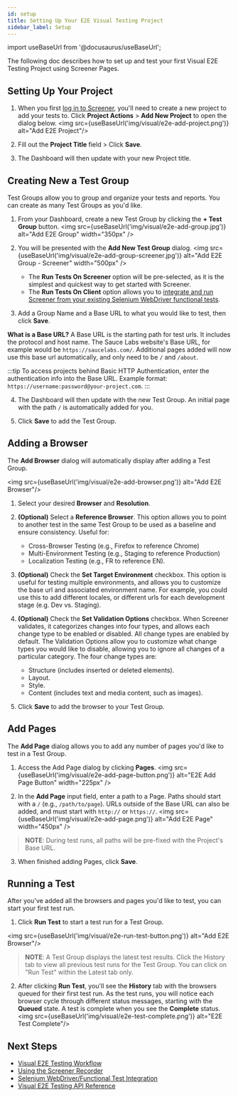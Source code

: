 ```yaml
---
id: setup
title: Setting Up Your E2E Visual Testing Project
sidebar_label: Setup
---
```


import useBaseUrl from '@docusaurus/useBaseUrl';

The following doc describes how to set up and test your first Visual E2E Testing Project using Screener Pages.

## Setting Up Your Project

1. When you first [log in to Screener](https://screener.io/login), you'll need to create a new project to add your tests to. Click **Project Actions** > **Add New Project** to open the dialog below.
<img src={useBaseUrl('img/visual/e2e-add-project.png')} alt="Add E2E Project"/>

2. Fill out the **Project Title** field > Click **Save**.
3. The Dashboard will then update with your new Project title.


## Creating New a Test Group

Test Groups allow you to group and organize your tests and reports. You can create as many Test Groups as you'd like.

1. From your Dashboard, create a new Test Group by clicking the **+ Test Group** button.
<img src={useBaseUrl('img/visual/e2e-add-group.jpg')} alt="Add E2E Group" width="350px" />

2. You will be presented with the **Add New Test Group** dialog.
<img src={useBaseUrl('img/visual/e2e-add-group-screener.jpg')} alt="Add E2E Group - Screener" width="500px" />

   * The **Run Tests On Screener** option will be pre-selected, as it is the simplest and quickest way to get started with Screener.
   * The **Run Tests On Client** option allows you to [integrate and run Screener from your existing Selenium WebDriver functional tests](/visual/e2e-testing/integrations/selenium-webdriver).

3. Add a Group Name and a Base URL to what you would like to test, then click **Save**.

  **What is a Base URL?** A Base URL is the starting path for test urls. It includes the protocol and host name. The Sauce Labs website's Base URL, for example would be `https://saucelabs.com/`. Additional pages added will now use this base url automatically, and only need to be `/` and `/about`.

  :::tip
  To access projects behind Basic HTTP Authentication, enter the authentication info into the Base URL. Example format: `https://username:password@your-project.com`.
  :::

4. The Dashboard will then update with the new Test Group. An initial page with the path `/` is automatically added for you.

5. Click **Save** to add the Test Group.


## Adding a Browser

The **Add Browser** dialog will automatically display after adding a Test Group.

<img src={useBaseUrl('img/visual/e2e-add-browser.png')} alt="Add E2E Browser"/>

1. Select your desired **Browser** and **Resolution**.

2. **(Optional)** Select a **Reference Browser**. This option allows you to point to another test in the same Test Group to be used as a baseline and ensure consistency. Useful for:
    * Cross-Browser Testing (e.g., Firefox to reference Chrome)
    * Multi-Environment Testing (e.g., Staging to reference Production)
    * Localization Testing (e.g., FR to reference EN).

3. **(Optional)** Check the **Set Target Environment** checkbox. This option is useful for testing multiple environments, and allows you to customize the base url and associated environment name. For example, you could use this to add different locales, or different urls for each development stage (e.g. Dev vs. Staging).

4. **(Optional)** Check the **Set Validation Options** checkbox. When Screener validates, it categorizes changes into four types, and allows each change type to be enabled or disabled. All change types are enabled by default. The Validation Options allow you to customize what change types you would like to disable, allowing you to ignore all changes of a particular category. The four change types are:
      * Structure (includes inserted or deleted elements).
      * Layout.
      * Style.
      * Content (includes text and media content, such as images).

3. Click **Save** to add the browser to your Test Group.


## Add Pages

The **Add Page** dialog allows you to add any number of pages you'd like to test in a Test Group.

1. Access the Add Page dialog by clicking **Pages**.
<img src={useBaseUrl('img/visual/e2e-add-page-button.png')} alt="E2E Add Page Button" width="225px" />

2. In the **Add Page** input field, enter a path to a Page. Paths should start with a `/` (e.g., `/path/to/page`). URLs outside of the Base URL can also be added, and must start with `http://` or `https://`.
<img src={useBaseUrl('img/visual/e2e-add-page.png')} alt="Add E2E Page" width="450px" />

>**NOTE**: During test runs, all paths will be pre-fixed with the Project's Base URL.

3. When finished adding Pages, click **Save**.

## Running a Test

After you've added all the browsers and pages you'd like to test, you can start your first test run.

1. Click **Run Test** to start a test run for a Test Group.

  <img src={useBaseUrl('img/visual/e2e-run-test-button.png')} alt="Add E2E Browser"/>

>**NOTE**: A Test Group displays the latest test results. Click the History tab to view all previous test runs for the Test Group. You can click on "Run Test" within the Latest tab only.

2. After clicking **Run Test**, you'll see the **History** tab with the browsers queued for their first test run. As the test runs, you will notice each browser cycle through different status messages, starting with the **Queued** state. A test is complete when you see the **Complete** status.
<img src={useBaseUrl('img/visual/e2e-test-complete.png')} alt="E2E Test Complete"/>


## Next Steps
*   [Visual E2E Testing Workflow](/visual/e2e-testing/dashboard-workflow)
*   [Using the Screener Recorder](/visual/e2e-testing/screener-recorder)
*   [Selenium WebDriver/Functional Test Integration](/visual/e2e-testing/integrations/selenium-webdriver)
*   [Visual E2E Testing API Reference](/visual/e2e-testing/api)
